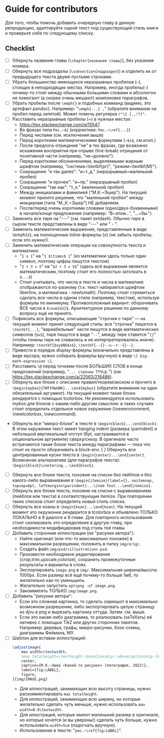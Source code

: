 # Guide for contributors

Для того, чтобы помочь добавить очередную главу в данную репродукцию, адаптируйте сырой текст под существующий стиль книги и проверьте себе по следующему списку.

## Checklist

- [ ] Обернуть название главы (`\chapter{название главы}`), без указания номера.
- [ ] Обернуть все подразделы (`\subsection{подраздел}`) и отделить их от предыдущего текста двумя пустыми строками.
- [ ] Убрать большинство имеющихся неразрывных пробелов (`~`), стоящих в неподходящих местах. Например, иногда пробелы(`~`) почему-то стоят между обычными большими словами и абсолютно не помогают (а скорее очень мешают) компоновке параграфов.
- [ ] Убрать пробелы после `\emph{}` и подобных комманд (видимо, это артефакт pandoc). Например: "`\emph{...} ,`" (обратите внимание на пробел перед запятой). Может помочь регулярка `r"\} [.,!?]"`.
- [ ] Расставить неразрывные пробелы (~) в нужных местах:
    * https://tex.stackexchange.com/q/15547
    * Во фразах типа `Рис.~42` (корректнее: `Рис.~\ref{...}`)
    * Перед числами (см. исключения выше)
    * Перед короткими математическими формулами (`~$x$`, см.искл.)
    * После предлога-отрицания "не" в тех фразах, где возможно искажения восприятия при отрыве (line-break) отрицания от позитивной части (например, "не~должно").
    * Перед короткими обозначениями, выделяемыми жирным шрифтом (например, "система~\textbf{pr}", "режим~\textbf{M}").
    * Сокращение "и так далее": "и~т.\,д." (неразрывный+маленький пробел)
    * Сокращение "и прочее": "и~пр." (неразрывный пробел)
    * Сокращение "так как": "т.\,к." (маленький пробел)
    * Между инициалами и фамилией ("М.К.~Эшер"). На текущий момент принято решение, что "маленький пробел" между инициалам (типа "М.\,К.~Эшер") НЕ добавляем.
    * После/перед очень короткими словами (одно/двух-буквенными) в начале/конце предложения (например: "В~этом...", "...~бы.").
- [ ] Заменить все тире на "\---" (см. пакет extdash). Обычно тире в сыром тексте представлены в виде "---" или " - ".
- [ ] Заменить математические выражения, представленные в виде \emph{x}, на полноценные inline-формулы ($x$) (не забыть пробелы, если это нужно!).
- [ ] Заменить математические операции на совокупность текста и математики:
    * "`1 x 1`" на "`1 $\times$ 1`" (из математики здесь только один символ, поэтому цифры пишутся текстом)
    * "`2 + 3 = 5`" на "`$2 + 3 = 5$`" (здесь всё выражение является математическим, поэтому стоит его полностью затолкать в `$...$`)
    * Стоит учитывать, что числа в тексте и числа в математике отображаются по-разному (т.к. текст набирается шрифтом libertine, а математика - newtxmath). Поэтому стоит стремиться сделать все числа в одном стиле (например, текстом), используя формулы по минимуму. Противоположный вариант: оборачивать ВСЕ числа в `$\num{42}$`. Архитектурное решение по данному вопросу ещё не принято.
- [ ] Пофиксить все формулы, описывающие "строчки с тире" — на текущий момент принят следующий стиль: вся "строчка" пишется в `\textbf{...}`, "вариабельные" части пишутся в виде математических символов (`$x$`), тире пишутся в виде "`--`", между тире ставится "`{}`" (чтобы токены тире не сливались и не интерпретировались иначе). Например: `\textbf{$xy$ND$x$}`, `\textbf{--{}--u--r--{}--}`.
- [ ] Привести в порядок display-формулы (изначально представлены в виде мусора, нужно собирать формулы вручную) в виде `\[ big-math-expression \]`.
- [ ] Расставить `\@` перед точками после БОЛЬШИХ СЛОВ в конце предложений (например, "`... строчки ТТЧ\@.`") (см. https://tex.stackexchange.com/a/22563/216486).
- [ ] Обернуть все блоки с описание правил/теорем/аксиом и прочего в `\begin{mybox}{ТИТУЛЬНИК}...\end{mybox}` (обратите внимание на один обязательный аргумент). На текущий момент такие блоки рендерятся с помощью tcolorbox. Не рекомендуется использовать mybox для блоков с каким-либо другим смыслом: в таких случаях стоит определить отдельное новое окружение (\newenvironment, \newtcolorbox, \newcommand).
- Обернуть все "микро-блоки" в тексте в `\begin{block}...\end{block}`. В этом окружении текст имеет hanging indent (размера \parindent) и небольшой вертикальный отступ (6pt, настраивается в опциональном аргументе) сверху/снизу. В оригинале часто встречаются такие блоки текста между параграфами — пока что стоит их просто оборачивать в block-env.
 [ ] Обернуть все центрированные куски текста в `\begin{center}...\end{center}`. Возможная альтернатива (для параграфов текста): `\begin{block}\centering...\end{block}`.
- [ ] Обернуть все блоки текста, похожие на списки без лейблов и без какого-либо выравнивания в `\begin{itemize}[label={}, noitemsep, topsep=6pt, leftmargin=\parindent]...\item Text...\end{itemize}`.
- [ ] Обернуть все блоки текста, похожие на списки с выравниванием (лейблов или текста) в соответствующие itemize. При повторении таких списков стоит определить новый стиль списка.
- [ ] Обернуть все коаны в `\begin{koan}...\end{koan}`. На текущий момент это окружение рендерится в tcolorbox и объявлено ТОЛЬКО ЛОКАЛЬНО в 9 диалоге и 9 главе. Для повторного использования стоит скопировать это определение в другую главу, при необходимости модифицировав под стиль той главы.
- [ ] Добавить сторонние иллюстрации (не "рисунки автора"):
    * Найти оригинал (или что-то максимально похожее) в максимальном разрешении, положить в папку `img/orig/`.
    * Создать файл `img/psd/<illustration>.psd`.
    * Произвести необходимое редактирование (crop,trim,upscale,colorize), сохранить промежуточные результаты и варианты в слоях.
    * Экспортировать `image.png` в `img/`. Максимальная ширина/высота: 1000px. Если размер всё ещё почему-то больше 1мб, то желательно как-то уменьшить.
    * Желательно запустить `optipng -o7 image.png`.
    * Закоммитить ТОЛЬКО `img/image.png`.
- [ ] Добавить "рисунки автора":
    * Если это сложная картинка, то сделать скриншот в максимально возможном разрешении, либо экспортировать целую страницу из djvu в png и вырезать картинку оттуда. Затем: см. выше.
    * Если это какая-либо диаграмма, то реализовать (заTeXать) её нативно с помощью TikZ или других сторонних пакетов. Например: деревья, графы, микро-рисунки, блок-схемы, диаграммы Феймана, МУ.
- [ ] Шаблон для вставки иллюстраций:
    ```tex
    \adjustimage{
        max width=\textwidth,
        %max totalheight=\textheight-\baselineskip-\abovecaptionskip-\belowcaptionskip-3pt,
        center,
        caption={М.К.~Эшер «Какой-то рисунок» (литография, 2022)},
        label={fig:LABEL},
        figure,
    }{img/IMAGE.png}
    ```
    * Для иллюстраций, занимающих всю высоту страницы, нужно раскомментировать `max totalheight`.
    * Для иллюстраций, занимающих всю ширину, но которые желательно сделать чуть меньше, нужно использовать `max width=0.9\textwidth`.
    * Для илюстраций, которые имеют маленький размер в оригинале, но которые хочется (и вы уверены!) сделать чуть больше, нужно использовать `width=5cm` (подогнать вручную).
    * Использование в тексте: "`рис.~\ref{fig:LABEL}`".

